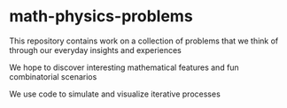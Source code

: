 # math-physics-problems

This repository contains work on a collection of problems that we think of through our everyday insights and experiences

We hope to discover interesting mathematical features and fun combinatorial scenarios

We use code to simulate and visualize iterative processes